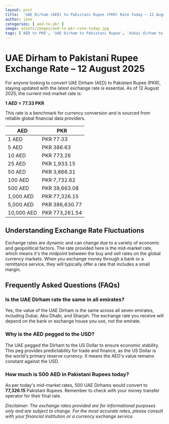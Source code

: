 ```yaml
---
layout: post
title:  'UAE Dirham (AED) to Pakistani Rupee (PKR) Rate Today – 12 August 2025'
author: jane
categories: [ aed-to-pkr ]
image: assets/images/aed-to-pkr-rate-today.jpg
tags: ['AED to PKR', 'UAE Dirham to Pakistani Rupee', 'dubai dirham to pkr', 'dirham rate in pakistan today', 'uae exchange rate pakistan']
---
```


# UAE Dirham to Pakistani Rupee Exchange Rate – 12 August 2025

For anyone looking to convert UAE Dirham (AED) to Pakistani Rupee (PKR), staying updated with the latest exchange rate is essential. As of 12 August 2025, the current mid-market rate is:

**1 AED = 77.33 PKR**

This rate is a benchmark for currency conversion and is sourced from reliable global financial data providers.

| AED | PKR |
| --- | --- |
| 1 AED | PKR 77.33 |
| 5 AED | PKR 386.63 |
| 10 AED | PKR 773.26 |
| 25 AED | PKR 1,933.15 |
| 50 AED | PKR 3,866.31 |
| 100 AED | PKR 7,732.62 |
| 500 AED | PKR 38,663.08 |
| 1,000 AED | PKR 77,326.15 |
| 5,000 AED | PKR 386,630.77 |
| 10,000 AED | PKR 773,261.54 |


## Understanding Exchange Rate Fluctuations

Exchange rates are dynamic and can change due to a variety of economic and geopolitical factors. The rate provided here is the mid-market rate, which means it's the midpoint between the buy and sell rates on the global currency markets. When you exchange money through a bank or a remittance service, they will typically offer a rate that includes a small margin.

## Frequently Asked Questions (FAQs)

### Is the UAE Dirham rate the same in all emirates?

Yes, the value of the UAE Dirham is the same across all seven emirates, including Dubai, Abu Dhabi, and Sharjah. The exchange rate you receive will depend on the bank or exchange house you use, not the emirate.

### Why is the AED pegged to the USD?

The UAE pegged the Dirham to the US Dollar to ensure economic stability. This peg provides predictability for trade and finance, as the US Dollar is the world's primary reserve currency. It means the AED's value remains constant against the USD.

### How much is 500 AED in Pakistani Rupees today?

As per today's mid-market rates, 500 UAE Dirhams would convert to **77,326.15** Pakistani Rupees. Remember to check with your money transfer operator for their final rate.



*Disclaimer: The exchange rates provided are for informational purposes only and are subject to change. For the most accurate rates, please consult with your financial institution or a currency exchange service.*
